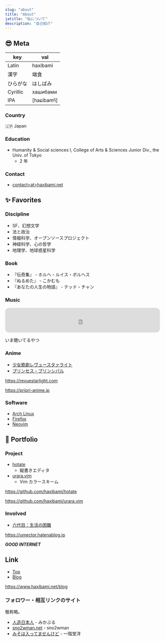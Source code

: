 ```yaml
---
slug: "about"
title: "About"
jatitle: "私について"
description: "自己紹介"
---
```


## :sunglasses: Meta

| key      | val         |
| -------- | ----------- |
| Latin    | haxibami    |
| 漢字     | 端食        |
| ひらがな | はしばみ    |
| Cyrillic | хашибами    |
| IPA      | [haɕibamʲi] |

### Country

:jp: Japan

### Education

- Humanity & Social sciences I, College of Arts & Sciences Junior Div., the Univ. of Tokyo
  - 2 年

### Contact

- [contact\<at\>haxibami.net](mailto:contact@haxibami.net)

## :sparkles: Favorites

### Discipline

- SF、幻想文学
- 法と政治
- 情報科学、オープンソースプロジェクト
- 神経科学、心の哲学
- 地理学、地球惑星科学

### Book

- 『伝奇集』 - ホルヘ・ルイス・ボルヘス
- 『ぬるめた』 - こかむも
- 『あなたの人生の物語』 - テッド・チャン

### Music

<iframe style="border-radius:12px" src="https://open.spotify.com/embed/playlist/1rrcstuv7f3SoULWaWq8Rx?utm_source=generator&theme=0" width="100%" height="80" frameBorder="0" allowfullscreen="" allow="autoplay; clipboard-write; encrypted-media; fullscreen; picture-in-picture"></iframe>

いま聴いてるやつ

### Anime

- [少女歌劇レヴュースタァライト](https://revuestarlight.com)
- [プリンセス・プリンシパル](https://pripri-anime.jp)

<https://revuestarlight.com>

<https://pripri-anime.jp>

### Software

- [Arch Linux](https://archlinux.org)
- [Firefox](https://mozilla.org/firefox)
- [Neovim](https://neovim.io)

## :butterfly: Portfolio

### Project

- [hotate](https://github.com/haxibami/hotate)
  - 縦書きエディタ
- [urara.vim](https://github.com/haxibami/urara.vim)
  - Vim カラースキーム

<https://github.com/haxibami/hotate>

<https://github.com/haxibami/urara.vim>

### Involved

- [六代目：生活の困難](https://umector.hatenablog.jp)

<https://umector.hatenablog.jp>

**_GOOD INTERNET_**

## Link

- [Top](/)
- [Blog](/blog)

<https://www.haxibami.net/blog>

### フォロワー・相互リンクのサイト

敬称略。

- [人造日本人](https://mikanixonable.github.io) - みかぶる
- [sno2wman.net](https://sno2wman.net) - sno2wman
- [みそは入ってませんけど](https://not-miso-inside.netlify.app) - 一階堂洋
